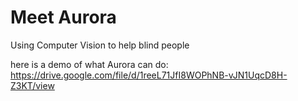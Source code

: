 # Meet Aurora
Using Computer Vision to help blind people

here is a demo of what Aurora can do:
https://drive.google.com/file/d/1reeL71JfI8WOPhNB-vJN1UqcD8H-Z3KT/view
